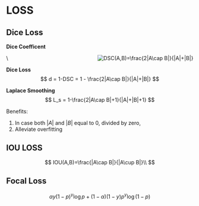 # LOSS
## Dice Loss
**Dice Coefficent**

<img src="https://latex.codecogs.com/gif.latex?DSC(A,B)=\frac{2|A\cap&space;B|}{|A|&plus;|B|}" title="DSC(A,B)=\frac{2|A\cap B|}{|A|+|B|}" align=right /> \\ 


**Dice Loss**
$$
d = 1-DSC = 1 - \frac{2|A\cap B|}{|A|+|B|}
$$

**Laplace Smoothing**
$$
L_s = 1-\frac{2|A\cap B|+1}{|A|+|B|+1}
$$

Benefits:
1. In case both $|A|$ and $|B|$ equal to 0, divided by zero,
2. Alleviate overfitting


## IOU LOSS
$$
IOU(A,B)=\frac{|A\cap B|}{|A\cup B|}\\
$$

## Focal Loss
$$
\alpha y\left(1-p\right)^{\gamma} \log p+(1-\alpha)\left(1-y\right) p^{\gamma} \log \left(1-p\right)
$$
